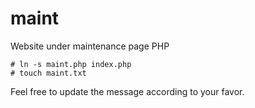 # maint
Website under maintenance page PHP

```
# ln -s maint.php index.php
# touch maint.txt
```

Feel free to update the message according to your favor.

